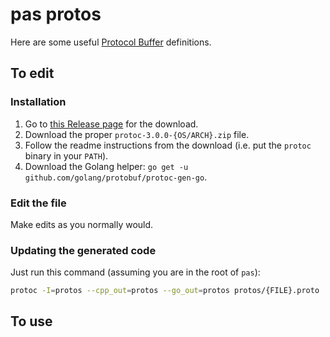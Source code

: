 # pas protos

Here are some useful [Protocol Buffer](https://developers.google.com/protocol-buffers/) definitions.

## To edit

### Installation

1. Go to [this Release page](https://github.com/google/protobuf/releases/tag/v3.0.0) for the download.
2. Download the proper `protoc-3.0.0-{OS/ARCH}.zip` file.
3. Follow the readme instructions from the download (i.e. put the `protoc` binary in your `PATH`).
4. Download the Golang helper: `go get -u github.com/golang/protobuf/protoc-gen-go`.

### Edit the file

Make edits as you normally would.

### Updating the generated code

Just run this command (assuming you are in the root of `pas`):

```bash
protoc -I=protos --cpp_out=protos --go_out=protos protos/{FILE}.proto
```

## To use